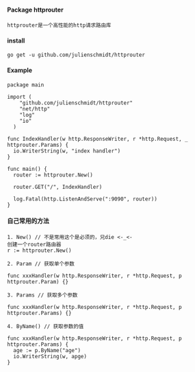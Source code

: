 #### Package httprouter
>>>
    httprouter是一个高性能的http请求路由库

#### install
>>>

    go get -u github.com/julienschmidt/httprouter

#### Example
>>>

    package main

    import (
        "github.com/julienschmidt/httprouter"
        "net/http"
        "log"
        "io"
      )

    func IndexHandler(w http.ResponseWriter, r *http.Request, _ httprouter.Params) {
      io.WriterString(w, "index handler")
    }

    func main() {
      router := httprouter.New()

      router.GET("/", IndexHandler)

      log.Fatal(http.ListenAndServe(":9090", router))
    }

#### 自己常用的方法
>>>

    1. New() // 不是常用这个是必须的，兄die <-_<-
    创建一个router路由器
    r := httprouter.New()

    2. Param // 获取单个参数

    func xxxHandler(w http.ResponseWriter, r *http.Request, p httprouter.Param) {}

    3. Params // 获取多个参数

    func xxxHandler(w http.ResponseWriter, r *http.Request, p httprouter.Params) {}

    4. ByName() // 获取参数的值

    func xxxHandler(w http.ResponseWriter, r *http.Request, p httprouter.Params) {
      age := p.ByName("age")
      io.WriterString(w, apge)
    }
